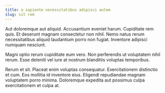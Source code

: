 ```yaml
---
title: a sapiente necessitatibus adipisci autem
slug: sit rem
---
```


Aut doloremque aut aliquid. Accusantium eveniet harum. Cupiditate rem quis. Et deserunt magnam consectetur non nihil. Nemo natus rerum necessitatibus aliquid laudantium porro non fugiat. Inventore adipisci numquam nesciunt.

Magni optio rerum cupiditate eum vero. Non perferendis ut voluptatem nihil rerum. Esse deleniti vel iure at nostrum blanditiis voluptas temporibus.

Rerum et sit. Placeat enim voluptas consequatur. Exercitationem distinctio et cum. Eos mollitia id inventore eius. Eligendi repudiandae magnam voluptatem porro minima. Doloremque expedita aut possimus culpa exercitationem et culpa at.
